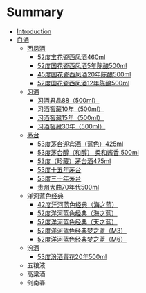 # Summary

* [Introduction](README.md)
* [白酒](chapter1.md)
  * [西凤酒](chapter1/xi-feng-jiu.md)
    * [52度宝花瓷西凤酒460ml](chapter1/xi-feng-jiu/52du-bao-hua-ci-xi-feng-jiu-460ml.md)
    * [52度国花瓷西凤酒5年陈酿500ml](chapter1/xi-feng-jiu/52du-guo-hua-ci-xi-feng-jiu-5-nian-chen-niang-500ml.md)
    * [45度国花瓷西凤酒20年陈酿500ml](chapter1/xi-feng-jiu/45du-guo-hua-ci-xi-feng-jiu-20-nian-chen-niang-500ml.md)
    * [52度国花瓷西凤酒12年陈酿500ml](chapter1/xi-feng-jiu/52du-guo-hua-ci-xi-feng-jiu-12-nian-chen-niang-500ml.md)
  * [习酒](chapter1/xi-jiu.md)
    * [习酒君品88（500ml）](chapter1/xi-jiu/gui-zhou-xi-jiu-jun-pin-88-500ml.md)
    * [习酒窖藏10年（500ml）](chapter1/xi-jiu/xi-jiu-jiao-cang-10-nian-ff08-500ml.md)
    * [习酒窖藏15年（500ml）](chapter1/xi-jiu/xi-jiu-jiao-cang-15-nian-ff08-500ml.md)
    * [习酒窖藏30年（500ml）](chapter1/xi-jiu/xi-jiu-jiao-cang-30-nian-ff08-500ml.md)
  * [茅台](chapter1/mao-tai.md)
    * [53度茅台迎宾酒（蓝色）425ml](chapter1/mao-tai/53du-mao-tai-ying-bin-jiu-ff08-lan-se-ff09-425ml.md)
    * [53度茅台醇（和醇） 柔和酱香 500ml](chapter1/mao-tai/53du-mao-tai-chun-ff08-he-chun-ff09-rou-he-jiang-xiang-500ml.md)
    * [53度（珍藏）茅台酒475ml](chapter1/mao-tai/53du-ff08-zhen-cang-ff09-mao-tai-jiu-475ml.md)
    * [53度十五年茅台](chapter1/mao-tai/53du-shi-wu-nian-mao-tai.md)
    * [53度三十年茅台](chapter1/mao-tai/53du-san-shi-nian-mao-tai.md)
    * [贵州大曲70年代500ml](chapter1/mao-tai/gui-zhou-da-qu-70-nian-dai-500ml.md)
  * [洋河蓝色经典](chapter1/yang-he-lan-se-jing-dian.md)
    * [42度洋河蓝色经典（海之蓝）](chapter1/42du-yang-he-lan-se-jing-dian-ff08-hai-zhi-lan-ff09.md)
    * [52度洋河蓝色经典（海之蓝）](chapter1/52du-yang-he-lan-se-jing-dian-ff08-hai-zhi-lan-ff09.md)
    * [52度洋河蓝色经典（天之蓝）](chapter1/52du-yang-he-lan-se-jing-dian-sheng-ji-ban-ff08-tian-zhi-lan-ff09.md)
    * [52度洋河蓝色经典梦之蓝（M3）](chapter1/52du-yang-he-lan-se-jing-dian-meng-zhi-lan-ff08-m3.md)
    * [52度洋河蓝色经典梦之蓝（M6）](chapter1/52du-yang-he-lan-se-jing-dian-meng-zhi-lan-ff08-m6.md)
  * [汾酒](chapter1/fen-jiu.md)
    * [53度汾酒青花20年500ml](chapter1/fen-jiu/53du-fen-jiu-qing-hua-20-nian-500ml.md)
  * 五粮液
  * 高粱酒
  * 剑南春

